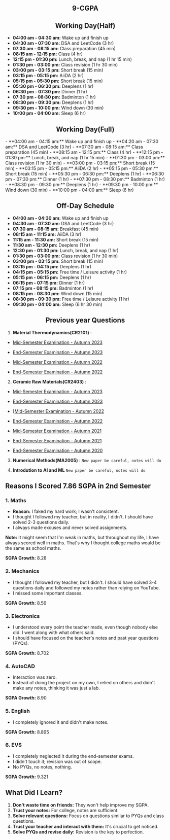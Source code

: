 <h2><div align="center"> 9-CGPA </div></h2>

<h2><div align="center">Working Day(Half)</div></h2>                      
   
- **04:00 am - 04:30 am:** Wake up and finish up
- **04:30 am - 07:30 am:** DSA and LeetCode (3 hr)
- **07:30 am - 08:15 am:** Class preparation (45 min)
- **08:15 am - 12:15 pm:** Class (4 hr)
- **12:15 pm - 01:30 pm:** Lunch, break, and nap (1 hr 15 min)
- **01:30 pm - 03:00 pm:** Class revision (1 hr 30 min)
- **03:00 pm - 03:15 pm:** Short break (15 min)
- **03:15 pm - 05:15 pm:** AiiDA (2 hr)
- **05:15 pm - 05:30 pm:** Short break (15 min)
- **05:30 pm - 06:30 pm:** Deeplens (1 hr)
- **06:30 pm - 07:30 pm:** Dinner (1 hr)
- **07:30 pm - 08:30 pm:** Badminton (1 hr)
- **08:30 pm - 09:30 pm:** Deeplens (1 hr)
- **09:30 pm - 10:00 pm:** Wind down (30 min)
- **10:00 pm - 04:00 am:** Sleep (6 hr)

<h2><div align="center">Working Day(Full)</div></h2>    
- **04:00 am - 04:15 am:** Wake up and finish up
- **04:20 am - 07:30 am:** DSA and LeetCode (3 hr)
- **07:30 am - 08:15 am:** Class preparation (45 min)
- **08:15 am - 12:15 pm:** Class (4 hr)
- **12:15 pm - 01:30 pm:** Lunch, break, and nap (1 hr 15 min)
- **01:30 pm - 03:00 pm:** Class revision (1 hr 30 min)
- **03:00 pm - 03:15 pm:** Short break (15 min)
- **03:15 pm - 05:15 pm:** AiiDA (2 hr)
- **05:15 pm - 05:30 pm:** Short break (15 min)
- **05:30 pm - 06:30 pm:** Deeplens (1 hr)
- **06:30 pm - 07:30 pm:** Dinner (1 hr)
- **07:30 pm - 08:30 pm:** Badminton (1 hr)
- **08:30 pm - 09:30 pm:** Deeplens (1 hr)
- **09:30 pm - 10:00 pm:** Wind down (30 min)
- **10:00 pm - 04:00 am:** Sleep (6 hr)


<h2><div align="center">Off-Day Schedule</div></h2>

- **04:00 am - 04:30 am:** Wake up and finish up
- **04:30 am - 07:30 am:** DSA and LeetCode (3 hr)
- **07:30 am - 08:15 am:** Breakfast (45 min)
- **08:15 am - 11:15 am:** AiiDA (3 hr)
- **11:15 am - 11:30 am:** Short break (15 min)
- **11:30 am - 12:30 pm:** Deeplens (1 hr)
- **12:30 pm - 01:30 pm:** Lunch, break, and nap (1 hr)
- **01:30 pm - 03:00 pm:** Class revision (1 hr 30 min)
- **03:00 pm - 03:15 pm:** Short break (15 min)
- **03:15 pm - 04:15 pm:** Deeplens (1 hr)
- **04:15 pm - 05:15 pm:** Free time / Leisure activity (1 hr)
- **05:15 pm - 06:15 pm:** Deeplens (1 hr)
- **06:15 pm - 07:15 pm:** Dinner (1 hr)
- **07:15 pm - 08:15 pm:** Badminton (1 hr)
- **08:15 pm - 08:30 pm:** Wind down (15 min)
- **08:30 pm - 09:30 pm:** Free time / Leisure activity (1 hr)
- **09:30 pm - 04:00 am:** Sleep (6 hr 30 min)

<h2><div align="center">Previous year Questions</div></h2>

1. **Material Thermodynamics(CR2101)** :
- [Mid-Semester Examination - Autumn 2023](https://eapplication.nitrkl.ac.in/nitris/docs/Examination/QuestionPaperUpload/2023-24%20(Autumn)/Mid%20Semester/CR2101.pdf)
- [End-Semester Examination - Autumn 2023](https://eapplication.nitrkl.ac.in/nitris/docs/Examination/QuestionPaperUpload/2023-24%20(Autumn)/End%20Semester/CR2101.pdf)

- [Mid-Semester Examination - Autumn 2022](https://eapplication.nitrkl.ac.in/nitris/docs/Examination/QuestionPaperUpload/2022-23%20(Autumn)/Mid%20Semester/CR2101.pdf)
- [End-Semester Examination - Autumn 2022](https://eapplication.nitrkl.ac.in/nitris/docs/Examination/QuestionPaperUpload/2022-23%20(Autumn)/End%20Semester/CR2101.pdf)

2. **Ceramic Raw Materials(CR2403)** :
- [Mid-Semester Examination - Autumn 2023](https://eapplication.nitrkl.ac.in/nitris/docs/Examination/QuestionPaperUpload/2023-24%20(Autumn)/Mid%20Semester/CR2403.pdf)
- [End-Semester Examination - Autumn 2023](https://eapplication.nitrkl.ac.in/nitris/docs/Examination/QuestionPaperUpload/2023-24%20(Autumn)/End%20Semester/CR2403.pdf)

- [[Mid-Semester Examination - Autumn 2022](https://eapplication.nitrkl.ac.in/nitris/docs/Examination/QuestionPaperUpload/2022-23%20(Autumn)/Mid%20Semester/CR2403.pdf)
- [End-Semester Examination - Autumn 2022](https://eapplication.nitrkl.ac.in/nitris/docs/Examination/QuestionPaperUpload/2022-23%20(Autumn)/End%20Semester/CR2403.pdf)

- [Mid-Semester Examination - Autumn 2021](https://eapplication.nitrkl.ac.in/nitris/docs/Examination/QuestionPaperUpload/2021-22%20(Autumn)/Mid%20Semester/CR2403.pdf)
- [End-Semester Examination - Autumn 2021](https://eapplication.nitrkl.ac.in/nitris/docs/Examination/QuestionPaperUpload/2021-22%20(Autumn)/End%20Semester/CR2403.pdf)

- [End-Semester Examination - Autumn 2020](https://eapplication.nitrkl.ac.in/nitris/docs/Examination/QuestionPaperUpload/2020-21%20(Autumn)/End%20Semester/CR2403.pdf)

3. **Numerical Methods(MA2005)** :
`New paper be careful, notes will do`

4. **Introdution to AI and ML**
`New paper be careful, notes will do`


## Reasons I Scored 7.86 SGPA in 2nd Semester

### 1. Maths
   - **Reason:** I faked my hard work; I wasn't consistent. 
   - I thought I followed my teacher, but in reality, I didn't. I should have solved 2-3 questions daily.
   - I always made excuses and never solved assignments.

   **Note:** It might seem that I'm weak in maths, but throughout my life, I have always scored well in maths. That's why I thought college maths would be the same as school maths.

   **SGPA Growth:** 8.28

### 2. Mechanics
   - I thought I followed my teacher, but I didn't. I should have solved 3-4 questions daily and followed my notes rather than relying on YouTube.
   - I missed some important classes.

   **SGPA Growth:** 8.56

### 3. Electronics
   - I understood every point the teacher made, even though nobody else did. I went      along with what others said.
   - I should have focused on the teacher's notes and past year questions (PYQs).

   **SGPA Growth:** 8.702

### 4. AutoCAD
   - Interaction was zero.
   - Instead of doing the project on my own, I relied on others and didn't make any notes, thinking it was just a lab.

   **SGPA Growth:** 8.90

### 5. English
   - I completely ignored it and didn't make notes.

   **SGPA Growth:** 8.895

### 6. EVS
   - I completely neglected it during the end-semester exams.
   - I didn't touch it; revision was out of scope.
   - No PYQs, no notes, nothing.

   **SGPA Growth:** 9.321

## What Did I Learn?
1. **Don't waste time on friends:** They won't help improve my SGPA.
2. **Trust your notes:** For college, notes are sufficient.
3. **Solve relevant questions:** Focus on questions similar to PYQs and class questions.
4. **Trust your teacher and interact with them:** It's crucial to get noticed.
5. **Solve PYQs and revise daily:** Revision is the key to perfection.
